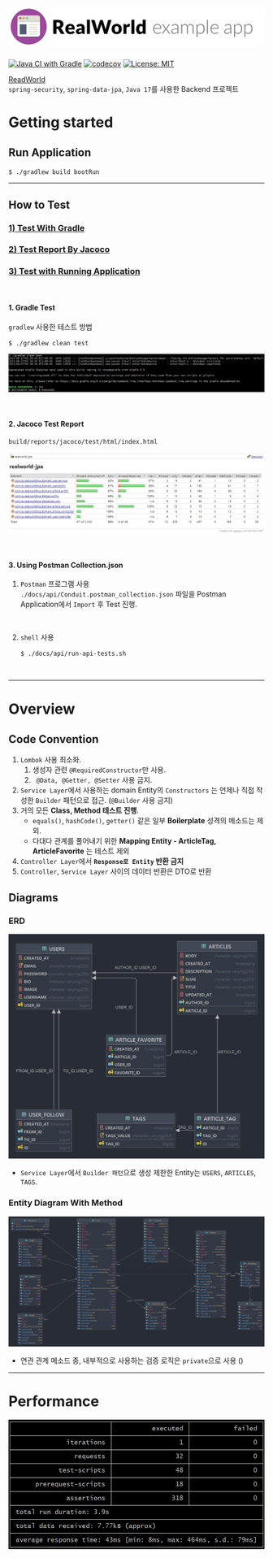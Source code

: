 # ![RealWorld Example App](logo.png)


[![Java CI with Gradle](https://github.com/Shim8934/realworld-jpa/actions/workflows/gradle.yml/badge.svg?branch=JwtWithOauth2)](https://github.com/Shim8934/realworld-jpa/actions/workflows/gradle.yml)
[![codecov](https://codecov.io/github/Shim8934/realworld-jpa/graph/badge.svg?token=1FHT31HX3H)](https://codecov.io/github/Shim8934/realworld-jpa)
[![License: MIT](https://img.shields.io/badge/License-MIT-yellow.svg)](https://opensource.org/licenses/MIT)

[ReadWorld](https://realworld-docs.netlify.app/docs/intro)  
`spring-security`, `spring-data-jpa`, `Java 17`를 사용한 Backend 프로젝트 

# Getting started  

## Run Application
``` shell
$ ./gradlew build bootRun
```

---

## How to Test
### [1) Test With Gradle](#1-gradle-test)
### [2) Test Report By Jacoco](#2-jacoco-test-report)
### [3) Test with Running Application](#3-using-postman-collectionjson)  

<br>

#### 1. Gradle Test
`gradlew` 사용한 테스트 방법  

``` shell
$ ./gradlew clean test
```
![GradlewTest](./docs/study/gradlewtest.jpg)  

<br>

#### 2. Jacoco Test Report
```text
build/reports/jacoco/test/html/index.html
```
![JacocoTestReport](./docs/study/jacocoTestReport.jpg)  

<br>

#### 3. Using Postman Collection.json
1) `Postman` 프로그램 사용  
`./docs/api/Conduit.postman_collection.json` 파일을 Postman Application에서 `Import` 후 Test 진행.  

<br>

2) `shell` 사용  
    ```shell
    $ ./docs/api/run-api-tests.sh
    ```

<br>

---

# Overview

## Code Convention
1) `Lombok` 사용 최소화.  
    1) 생성자 관련 `@RequiredConstructor`만 사용.
    2) ` @Data, @Getter, @Setter` 사용 금지.  
2) `Service Layer`에서 사용하는 domain Entity의 `Constructors` 는 언제나 직접 작성한 `Builder` 패턴으로 접근. (`@Builder` 사용 금지)  
3) 거의 모든 **Class, Method 테스트 진행**.
    - `equals()`, `hashCode()`, `getter()` 같은 일부 **Boilerplate** 성격의 메소드는 제외.
    - 다대다 관계를 풀어내기 위한 **Mapping Entity - ArticleTag, ArticleFavorite** 는 테스트 제외  
4) `Controller Layer`에서 **`Response로 Entity` 반환 금지**
5) `Controller`, `Service Layer` 사이의 데이터 반환은 DTO로 반환

## Diagrams

### ERD
![ERD](./docs/study/ERD.jpg)
* `Service Layer`에서 `Builder 패턴`으로 생성 제한한 Entity는 `USERS`, `ARTICLES`, `TAGS`.


### Entity Diagram With Method
![Whole_Entity_With_Method](./docs/study/Entity_Diagram_WithMethod.jpg)
* 연관 관계 메소드 중, 내부적으로 사용하는 검증 로직은 `private`으로 사용 ()  

---

# Performance

![performance](./docs/study/Test_Result.jpg)